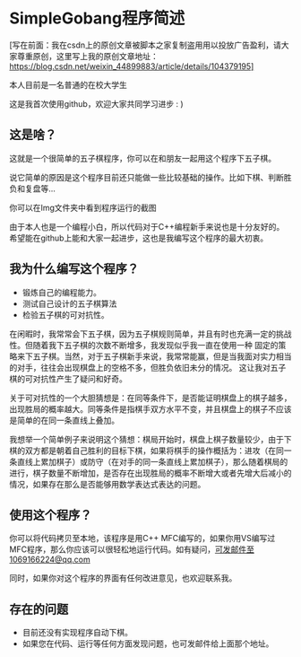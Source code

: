 SimpleGobang程序简述
=======
[写在前面：我在csdn上的原创文章被脚本之家复制盗用用以投放广告盈利，请大家尊重原创，这里写上我的原创文章地址：https://blog.csdn.net/weixin_44899883/article/details/104379195]

本人目前是一名普通的在校大学生

这是我首次使用github，欢迎大家共同学习进步 : )  

## 这是啥？
这就是一个很简单的五子棋程序，你可以在和朋友一起用这个程序下五子棋。

说它简单的原因是这个程序目前还只能做一些比较基础的操作。比如下棋、判断胜负和复盘等...

你可以在Img文件夹中看到程序运行的截图

由于本人也是一个编程小白，所以代码对于C++编程新手来说也是十分友好的。希望能在github上能和大家一起进步，这也是我编写这个程序的最大初衷。
## 我为什么编写这个程序？
* 锻炼自己的编程能力。
* 测试自己设计的五子棋算法
* 检验五子棋的可对抗性。

在闲暇时，我常常会下五子棋，因为五子棋规则简单，并且有时也充满一定的挑战性。但随着我下五子棋的次数不断增多，我发现似乎我一直在使用一种
固定的策略来下五子棋。当然，对于五子棋新手来说，我常常能赢，但是当我面对实力相当的对手，往往会出现棋盘上的空格不多，但胜负依旧未分的情况。
这让我对五子棋的可对抗性产生了疑问和好奇。

关于可对抗性的一个大胆猜想是：在同等条件下，是否能证明棋盘上的棋子越多，出现胜局的概率越大。同等条件是指棋手双方水平不变，并且棋盘上的棋子不应该是简单的在同一条直线上叠加。

我想举一个简单例子来说明这个猜想：棋局开始时，棋盘上棋子数量较少，由于下棋的双方都是朝着自己胜利的目标下棋，如果将棋手的操作概括为：进攻（在同一条直线上累加棋子）或防守（在对手的同一条直线上累加棋子），那么随着棋局的进行，棋子数量不断增加，是否存在出现胜局的概率不断增大或者先增大后减小的情况，如果存在那么是否能够用数学表达式表达的问题。


## 使用这个程序？

你可以将代码拷贝至本地，该程序是用C++ MFC编写的，如果你用VS编写过MFC程序，那么你应该可以很轻松地运行代码。如有疑问，可发邮件至1069166224@qq.com

同时，如果你对这个程序的界面有任何改进意见，也欢迎联系我。
## 存在的问题
* 目前还没有实现程序自动下棋。
* 如果您在代码、运行等任何方面发现问题，也可发邮件给上面那个地址。
